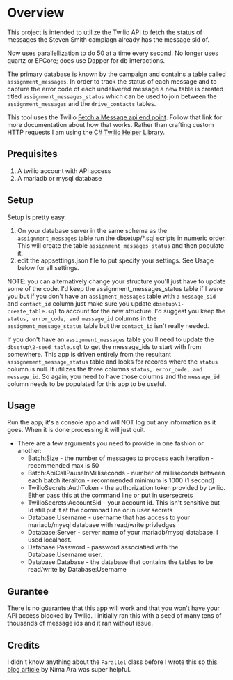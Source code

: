 # Overview

This project is intended to utilize the Twilio API to fetch the status of messages the Steven Smith campiagn already has the message sid of.

Now uses parallellization to do 50 at a time every second.  No longer uses quartz or EFCore; does use Dapper for db interactions.

The primary database is known by the campaign and contains a table called `assignment_messages`.  In order to track the status of each message
and to capture the error code of each undelivered message a new table is created titled `assignment_messages_status` which can be used to join between the `assignment_messages` and the `drive_contacts` tables.

This tool uses the Twilio [Fetch a Message api end point](https://www.twilio.com/docs/sms/api/message-resource#fetch-a-message-resource).  Follow that link for more documentation about how that works.  Rather than crafting custom HTTP requests I am using the [C# Twilio Helper Library](https://www.twilio.com/docs/libraries/reference/twilio-csharp/5.13.5/annotated.html).

## Prequisites

1. A twilio account with API access
2. A mariadb or mysql database


## Setup

Setup is pretty easy.

1. On your database server in the same schema as the `assignment_messages` table run the dbsetup/*.sql scripts in numeric order.  This will create the table `assignment_messages_status` and then populate it.
2. edit the appsettings.json file to put specify your settings. See Usage below for all settings.

NOTE: you can alternatively change your structure you'll just have to update some of the code.  I'd keep the assignment_messages_status table if I were you but if you don't have an `assigment_messages` table with a `message_sid` and `contact_id` column just make sure you update `dbsetup\1-create_table.sql` to account for the new structure.  I'd suggest you keep the `status, error_code, and message_id` columns in the `assigment_message_status` table but the `contact_id` isn't really needed.

If you don't have an `assignment_messages` table you'll need to update the `dbsetup\2-seed_table.sql` to get the message_ids to start with from somewhere.  This app is driven entirely from the resultant `assignement_message_status` table and looks for records where the `status` column is null.  It utilizes the three columns `status, error_code, and message_id`.  So again, you need to have those columns and the `message_id` column needs to be populated for this app to be useful.

## Usage

Run the app; it's a console app and will NOT log out any information as it goes.  When it is done processing it will just quit.

* There are a few arguments you need to provide in one fashion or another:
  * Batch:Size  - the number of messages to process each iteration - recommended max is 50
  * Batch:ApiCallPauseInMilliseconds - number of milliseconds between each batch iteraiton - recommended minimum is 1000 (1 second)
  * TwilioSecrets:AuthToken - the authorization token provided by twilio.  Either pass this at the command line or put in usersecrets
  * TwilioSecrets:AccountSid - your account id.  This isn't sensitive but Id still put it at the commnad line or in user secrets
  * Database:Username - username that has access to your mariadb/mysql database with read/write privledges
  * Database:Server - server name of your mariadb/mysql database.  I used localhost.
  * Database:Password - password associatied with the Database:Username user.
  * Database:Database - the database that contains the tables to be read/write by Database:Username

## Gurantee
There is no guarantee that this app will work and that you won't have your API access blocked by Twilio.  I initially ran this with a seed of many tens of thousands of message ids and it ran without issue.

## Credits

I didn't know anything about the `Parallel` class before I wrote this so [this blog article](https://www.nimaara.com/practical-parallelization-with-map-reduce-in-c/) by Nima Ara was super helpful.